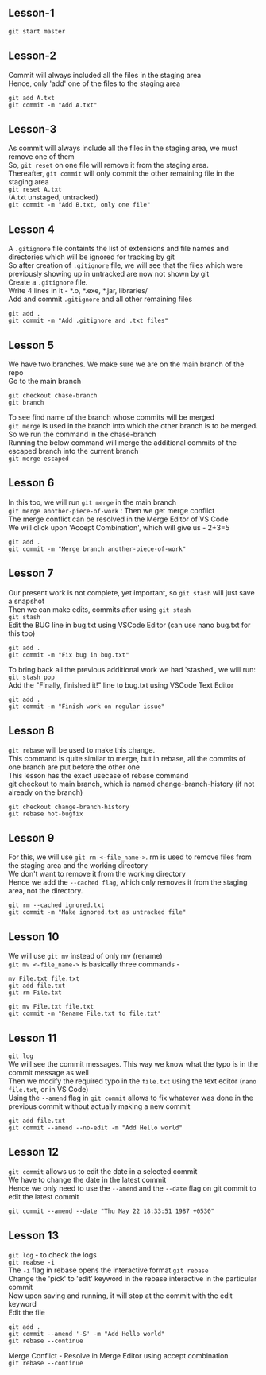 ## Lesson-1

`git start master`

## Lesson-2
Commit will always included all the files in the staging area  
Hence, only 'add' one of the files to the staging area  

```
git add A.txt  
git commit -m "Add A.txt"  
```

## Lesson-3
As commit will always include all the files in the staging area, we must remove one of them  
So, `git reset` on one file will remove it from the staging area.  
Thereafter, `git commit` will only commit the other remaining file in the staging area  
`git reset A.txt`  
(A.txt unstaged, untracked)  
`git commit -m "Add B.txt, only one file"`  

## Lesson 4 
A `.gitignore` file containts the list of extensions and file names and directories which will be ignored for tracking by git  
So after creation of `.gitignore` file, we will see that the files which were previously showing up in untracked are now not shown by git  
Create a `.gitignore` file.  
Write 4 lines in it - *.o, *.exe, *.jar, libraries/  
Add and commit `.gitignore` and all other remaining files  

```
git add .  
git commit -m "Add .gitignore and .txt files"
```  

## Lesson 5 
We have two branches. We make sure we are on the main branch of the repo  
Go to the main branch  

```
git checkout chase-branch  
git branch  
```
To see find name of the branch whose commits will be merged  
`git merge` is used in the branch into which the other branch is to be merged.  
So we run the command in the chase-branch  
Running the below command will merge the additional commits of the escaped branch into the current branch  
`git merge escaped`  

## Lesson 6 
In this too, we will run `git merge` in the main branch  
`git merge another-piece-of-work` : Then we get merge conflict  
The merge conflict can be resolved in the Merge Editor of VS Code  
We will click upon 'Accept Combination', which will give us - 2+3=5  

```
git add .  
git commit -m "Merge branch another-piece-of-work"  
```  

## Lesson 7 
Our present work is not complete, yet important, so `git stash` will just save a snapshot  
Then we can make edits, commits after using `git stash`  
`git stash`  
Edit the BUG line in bug.txt using VSCode Editor (can use nano bug.txt for this too)  

```
git add .  
git commit -m "Fix bug in bug.txt"  
```

To bring back all the previous additional work we had 'stashed', we will run:  
`git stash pop`  
Add the "Finally, finished it!" line to bug.txt using VSCode Text Editor  

```
git add .  
git commit -m "Finish work on regular issue"  
```  

## Lesson 8 
`git rebase` will be used to make this change.  
This command is quite similar to merge, but in rebase, all the commits of one branch are put before the other one  
This lesson has the exact usecase of rebase command  
git checkout to main branch, which is named change-branch-history (if not already on the branch)  

```
git checkout change-branch-history  
git rebase hot-bugfix  
```  

## Lesson 9 
For this, we will use `git rm <-file_name->`. rm is used to remove files from the staging area and the working directory  
We don't want to remove it from the working directory  
Hence we add the `--cached flag`, which only removes it from the staging area, not the directory.  

```
git rm --cached ignored.txt  
git commit -m "Make ignored.txt as untracked file"  
```  

## Lesson 10 
We will use `git mv` instead of only mv (rename)  
`git mv <-file_name->` is basically three commands -   
```
mv File.txt file.txt  
git add file.txt  
git rm File.txt  
```  
  
```
git mv File.txt file.txt  
git commit -m "Rename File.txt to file.txt"  
```  

## Lesson 11 
`git log`  
We will see the commit messages. This way we know what the typo is in the commit message as well  
Then we modify the required typo in the `file.txt` using the text editor (`nano file.txt`, or in VS Code)  
Using the `--amend` flag in `git commit` allows to fix whatever was done in the previous commit without actually making a new commit  

```
git add file.txt  
git commit --amend --no-edit -m "Add Hello world"   
```  

## Lesson 12 
`git commit` allows us to edit the date in a selected commit  
We have to change the date in the latest commit  
Hence we only need to use the `--amend` and the `--date` flag on git commit to edit the latest commit  

```
git commit --amend --date "Thu May 22 18:33:51 1987 +0530"  
```  

## Lesson 13 
`git log` - to check the logs  
`git reabse -i`  
The `-i` flag in rebase opens the interactive format `git rebase`  
Change the 'pick' to 'edit' keyword in the rebase interactive in the particular commit  
Now upon saving and running, it will stop at the commit with the edit keyword  
Edit the file  

```
git add .  
git commit --amend '-S' -m "Add Hello world"  
git rebase --continue  
```  
Merge Conflict - Resolve in Merge Editor using accept combination  
`git rebase --continue`  
